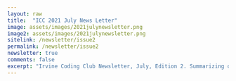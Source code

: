 ```yaml
---
layout: raw
title:  "ICC 2021 July News Letter"
image: assets/images/2021julynewsletter.png
image2: assets/images/2021julynewsletter.png
sitelink: /newsletter/issue2
permalink: /newsletter/issue2
newsletter: true
comments: false
excerpt: "Irvine Coding Club Newsletter, July, Edition 2. Summarizing our summer activities"
---
```


<script src="https://documentcloud.adobe.com/view-sdk/main.js"></script>
<script type="text/javascript">
	document.addEventListener("adobe_dc_view_sdk.ready", function(){
		var adobeDCView = new AdobeDC.View({clientId: "d71bb9fe8da7459394a12586123c8940"});
		adobeDCView.previewFile({
			content:{location: {url: "https://irvinecoding.club//assets/newsletters/2021/july.pdf"}},
			metaData:{fileName: july.pdf"}
		}, {embedMode: "LIGHT_BOX"});
	});
</script>
